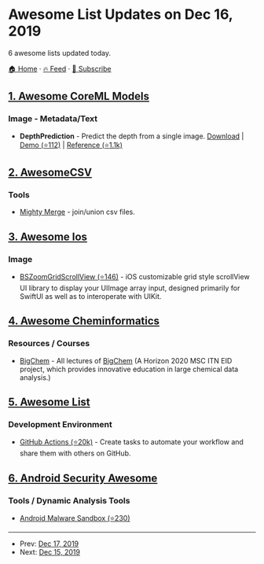 # Awesome List Updates on Dec 16, 2019

6 awesome lists updated today.

[🏠 Home](/README.md) · [🔥 Feed](https://test.trackawesomelist.com/feed.xml) · [📮 Subscribe](https://trackawesomelist.us17.list-manage.com/subscribe?u=d2f0117aa829c83a63ec63c2f&id=36a103854c)



## [1. Awesome CoreML Models](/content/likedan/Awesome-CoreML-Models/README.md)

### Image - Metadata/Text

*   **DepthPrediction** - Predict the depth from a single image. [Download](https://developer.apple.com/machine-learning/models/) | [Demo (⭐112)](https://github.com/tucan9389/DepthPrediction-CoreML) | [Reference (⭐1.1k)](https://github.com/iro-cp/FCRN-DepthPrediction)

## [2. AwesomeCSV](/content/secretGeek/AwesomeCSV/README.md)

### Tools

*   [Mighty Merge](https://mightymerge.io/) - join/union csv files.

## [3. Awesome Ios](/content/vsouza/awesome-ios/README.md)

### Image

*   [BSZoomGridScrollView (⭐146)](https://github.com/boraseoksoon/BSZoomGridScrollView) - iOS customizable grid style scrollView UI library to display your UIImage array input, designed primarily for SwiftUI as well as to interoperate with UIKit.

## [4. Awesome Cheminformatics](/content/hsiaoyi0504/awesome-cheminformatics/README.md)

### Resources / Courses

*   [BigChem](http://bigchem.eu/alllectures) - All lectures of [BigChem](http://bigchem.eu/) (A Horizon 2020 MSC ITN EID project, which provides innovative education in large chemical data analysis.)

## [5. Awesome List](/content/sindresorhus/awesome/README.md)

### Development Environment

*   [GitHub Actions (⭐20k)](https://github.com/sdras/awesome-actions#readme) - Create tasks to automate your workflow and share them with others on GitHub.

## [6. Android Security Awesome](/content/ashishb/android-security-awesome/README.md)

### Tools / Dynamic Analysis Tools

*   [Android Malware Sandbox (⭐230)](https://github.com/Areizen/Android-Malware-Sandbox)

---

- Prev: [Dec 17, 2019](/content/2019/12/17/README.md)
- Next: [Dec 15, 2019](/content/2019/12/15/README.md)
